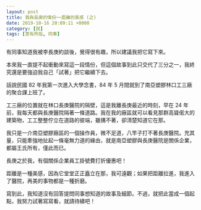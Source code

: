 ```yaml
---
layout: post
title: 我與長庚的情份──距離的美感 (之)
date: 2019-10-16 20:09:11 +0000
category: [說]
tags: [意有所指, 同事]
---
```


有同事知道我被李長庚約談後，覺得很有趣，所以建議我把它寫下來。

<!--more-->

本來我一直提不起衝動來寫這一段情份，但這個故事到此只交代了三分之一，我終究還是要強迫我自己「試著」把它繼續下去。

話說民國 82 年我第一次進入大學念書，84 年 5 月間就到了南亞塑膠林口工三廠的聚合課上班了。

工三廠的位置就在林口長庚醫院的隔壁，這是我離長庚最近的時刻，早在 24 年前，我每天都與長庚醫院隔著一條道路。我在我的廠區就可以看見那群高聳偌大的建築物，工工整整佇立在道路的彼端，雖搆不著，卻清楚知道它在那。

我只是一介南亞塑膠廠區的一個操作員，微不足道，八竿子打不著長庚醫院。充其量，只能牽強地扯起一條毫無力道的緣由，就是南亞塑膠與長庚醫院是關係企業，都屬王氏所有，僅此而已。

長庚之於我，有個關係企業員工掛號費打折優惠吧！

距離是一種美感，因為它堂堂正正矗立在那，我可遠觀；如果把距離拉進，我進入了醫院，再美的事物都是一種折磨。

寫到此，我知道沒有回答提問同事想知道的故事及細節。不過，就把此當成一個起點，我努力試著寫寫看，就請待續吧！
